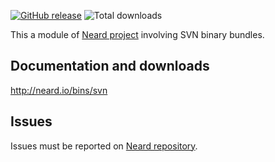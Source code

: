 [![GitHub release](https://img.shields.io/github/release/crazy-max/neard-bin-svn.svg?style=flat-square)](https://github.com/crazy-max/neard-bin-svn/releases/latest)
![Total downloads](https://img.shields.io/github/downloads/crazy-max/neard-bin-svn/total.svg?style=flat-square)

This a module of [Neard project](https://github.com/crazy-max/neard) involving SVN binary bundles.

## Documentation and downloads

http://neard.io/bins/svn

## Issues

Issues must be reported on [Neard repository](https://github.com/crazy-max/neard/issues).
